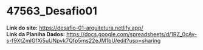 # 47563_Desafio01

**Link do site:**   https://desafio-01-arquitetura.netlify.app/       
**Link da Planiha Dados:**   https://docs.google.com/spreadsheets/d/1RZ_0cAv-s-f9XtZmIGfXi5uUNpvk7Qfp5ms22eJM1bU/edit?usp=sharing
